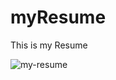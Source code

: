 # myResume
This is my Resume

![my-resume](https://github.com/MrMirrorr/myResume/assets/105848492/63b82886-30d7-4446-8b77-0ff788d7bb87)
